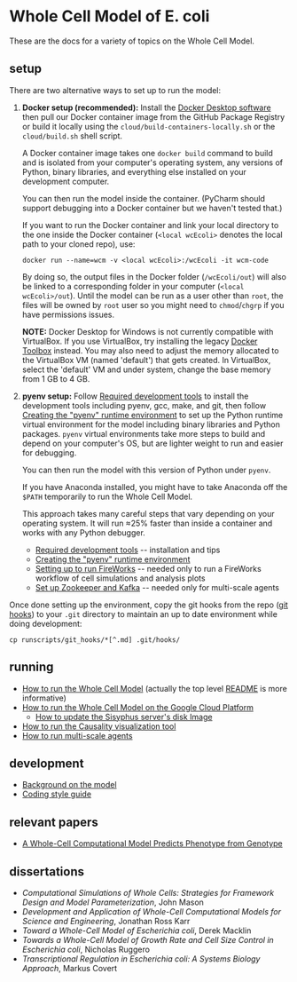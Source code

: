# Whole Cell Model of E. coli

These are the docs for a variety of topics on the Whole Cell Model.

## setup


There are two alternative ways to set up to run the model:

1. **Docker setup (recommended):** Install the [Docker Desktop software](https://www.docker.com/products/docker-desktop) then pull our Docker container image from the GitHub Package Registry or build it locally using the `cloud/build-containers-locally.sh` or the `cloud/build.sh` shell script.

   A Docker container image takes one `docker build` command to build and is isolated from your computer's operating system, any versions of Python, binary libraries, and everything else installed on your development computer.

   You can then run the model inside the container.
   (PyCharm should support debugging into a Docker container but we haven't tested that.)

   If you want to run the Docker container and link your local directory to the one inside the Docker container (`<local wcEcoli>` denotes the local path to your cloned repo), use:

   ```docker run --name=wcm -v <local wcEcoli>:/wcEcoli -it wcm-code```

   By doing so, the output files in the Docker folder (`/wcEcoli/out`) will also be linked to a corresponding folder in your computer (`<local wcEcoli>/out`). Until the model can be run as a user other than `root`, the files will be owned by `root` user so you might need to `chmod`/`chgrp` if you have permissions issues.

   **NOTE:** Docker Desktop for Windows is not currently compatible with VirtualBox.  If you use VirtualBox, try installing the legacy [Docker Toolbox](https://github.com/docker/toolbox/releases) instead.  You may also need to adjust the memory allocated to the VirtualBox VM (named 'default') that gets created.  In VirtualBox, select the 'default' VM and under system, change the base memory from 1 GB to 4 GB. 

2. **pyenv setup:** Follow [Required development tools](dev-tools.md) to install the development tools including pyenv, gcc, make, and git, then follow [Creating the "pyenv" runtime environment](create-pyenv.md) to set up the Python runtime virtual environment for the model including binary libraries and Python packages.
`pyenv` virtual environments take more steps to build and depend on your computer's OS, but are lighter weight to run and easier for debugging.

   You can then run the model with this version of Python under `pyenv`.

   If you have Anaconda installed, you might have to take Anaconda off the `$PATH` temporarily to run the Whole Cell Model.

   This approach takes many careful steps that vary depending on your operating system. It will run ≈25% faster than inside a container and works with any Python debugger.

   * [Required development tools](dev-tools.md) -- installation and tips
   * [Creating the "pyenv" runtime environment](create-pyenv.md)
   * [Setting up to run FireWorks](../wholecell/fireworks/README.md) -- needed only to run a FireWorks workflow of cell simulations and analysis plots
   * [Set up Zookeeper and Kafka](../agent/README.md) -- needed only for multi-scale agents

Once done setting up the environment, copy the git hooks from the repo ([git hooks](../runscripts/git_hooks/README.md)) to your `.git` directory to maintain an up to date environment while doing development:
```
cp runscripts/git_hooks/*[^.md] .git/hooks/
```

## running

* [How to run the Whole Cell Model](run.md) (actually the top level [README](../README.md) is more informative)
* [How to run the Whole Cell Model on the Google Cloud Platform](google-cloud.md)
  * [How to update the Sisyphus server's disk Image](update-sisyphus-server.md)
* [How to run the Causality visualization tool](https://github.com/CovertLab/causality)
* [How to run multi-scale agents](../environment/README.md)

## development

* [Background on the model](background.md)
* [Coding style guide](style-guide.md)

## relevant papers

* [A Whole-Cell Computational Model Predicts Phenotype from Genotype](https://www.cell.com/cell/abstract/S0092-8674(12)00776-3)

## dissertations
* _Computational Simulations of Whole Cells: Strategies for Framework Design and Model Parameterization_, John Mason
* _Development and Application of Whole-Cell Computational Models for Science and Engineering_, Jonathan Ross Karr
* _Toward a Whole-Cell Model of Escherichia coli_, Derek Macklin
* _Towards a Whole-Cell Model of Growth Rate and Cell Size Control in Escherichia coli_, Nicholas Ruggero
* _Transcriptional Regulation in Escherichia coli: A Systems Biology Approach_, Markus Covert

